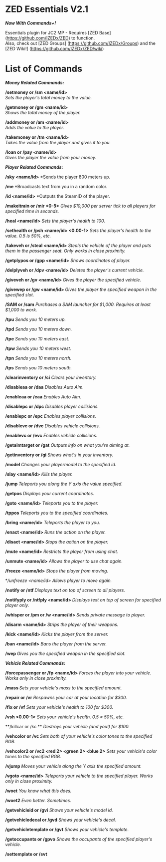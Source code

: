 ZED Essentials V2.1
==========
***Now With Commands+!***

Essentials plugin for JC2 MP - Requires [ZED Base] (https://github.com/IZEDx/ZED) to function.   
Also, check out [ZED Groups] (https://github.com/IZEDx/Groups) and the [ZED Wiki!] (https://github.com/IZEDx/ZED/wiki)

List of Commands
==========

***Money Related Commands:***   
				
**/setmoney or /sm <name/id> <amount>**   
*Sets the player's total money to the value.*   

**/getmoney or /gm <name/id>**   
*Shows the total money of the player.*   

**/addmoney or /am <name/id> <amount>**   
*Adds the value to the player.*   

**/takemoney or /tm <name/id> <amount>**   
*Takes the value from the player and gives it to you.*   

**/loan or /pay <name/id> <amount>**   
*Gives the player the value from your money.*   

***Player Related Commands:***   

**/sky <name/id>**
*Sends the player 800 meters up.

**/me <text>**
*Broadcasts text from you in a random color.

**/id <name/id>**
*Outputs the SteamID of the player.

**/makeitrain or /mir <0-5>**
*Gives $10,000 per server tick to all players for specified time in seconds.*

**/heal <name/id>**
*Sets the player's health to 100.*

**/sethealth or /psh <name/id> <0.00-1>**
*Sets the player's health to the value. 0.5 is 50%, etc.*

**/takeveh or /steal <name/id>**
*Steals the vehicle of the player and puts them in the passenger seat. Only works in close proximity.*

**/getplypos or /gpp <name/id>**
*Shows coordinates of player.*

**/delplyveh or /dpv <name/id>**
*Deletes the player's current vehicle.*

**/giveveh or /gv <name/id> <model id>**
*Gives the player the specified vehicle.*

**/givewep or /gw <name/id> <slot> <model id>**
*Gives the player the specified weapon in the specified slot.*

**/SAM or /sam**
*Purchases a SAM launcher for $1,000. Requires at least $1,000 to work.*

**/tpu**
*Sends you 10 meters up.*

**/tpd**
*Sends you 10 meters down.*

**/tpe**
*Sends you 10 meters east.*

**/tpw**
*Sends you 10 meters west.*

**/tpn**
*Sends you 10 meters north.*

**/tps**
*Sends you 10 meters south.*

**/clearinventory or /ci**
*Clears your inventory.*

**/disableaa or /daa**
*Disables Auto Aim.*

**/enableaa or /eaa**
*Enables Auto Aim.*

**/disablepc or /dpc**
*Disables player collisions.*

**/enablepc or /epc**
*Enables player collisions.*

**/disablevc or /dvc**
*Disables vehicle collisions.*

**/enablevc or /evc**
*Enables vehicle collisions.*

**/getaimtarget or /gat**
*Outputs info on what you're aiming at.*

**/getinventory or /gi**
*Shows what's in your inventory.*

**/model <model id>**
*Changes your playermodel to the specified id.*

**/slay <name/id>**
*Kills the player.*

**/jump <distance>**
*Teleports you along the Y axis the value specified.*

**/getpos**
*Displays your current coordinates.*

**/goto <name/id>**
*Teleports you to the player.*

**/tppos <x> <y> <z>**
*Teleports you to the specified coordinates.*

**/bring <name/id>**
*Teleports the player to you.*

**/enact <name/id> <action id>**
*Runs the action on the player.*

**/disact <name/id> <action id>**
*Stops the action on the player.*

**/mute <name/id>**
*Restricts the player from using chat.*

**/unmute <name/id>**
*Allows the player to use chat again.*

**/freeze <name/id>**
*Stops the player from moving.*

**/unfreeze <name/id>*
*Allows player to move again.*

**/notify or /ntf <text>**
*Displays text on top of screen to all players.*

**/notifyply or /ntfply <name/id> <text>**
*Displays text on top of screen for specified player only.*

**/whisper or /pm or /w <name/id> <text>**
*Sends private message to player.*

**/disarm <name/id>**
*Strips the player of their weapons.*

**/kick <name/id>**
*Kicks the player from the server.*

**/ban <name/id>**
*Bans the player from the server.*

**/wep <slot> <model id>**
*Gives you the specified weapon in the specified slot.*

***Vehicle Related Commands:***

**/forcepassenger or /fp <name/id>**
*Forces the player into your vehicle. Works only in close proximity.*

**/mass <amount>**
*Sets your vehicle's mass to the specified amount.*

**/repair or /vr**
*Respawns your car at your location for $300.*

**/fix or /vf**
*Sets your vehicle's health to 100 for $300.*

**/vsh <0.00-1>**
*Sets your vehicle's health. 0.5 = 50%, etc.*

**/killcar or /kc **
*Destroys your vehicle (and you!) for $100.*

**/vehcolor or /vc <red> <green> <blue>**
*Sets both of your vehicle's color tones to the specified RGB.*

**/vehcolor2 or /vc2 <red> <green> <blue> <red 2> <green 2> <blue 2>**
*Sets your vehicle's color tones to the specified RGB.*

**/vjump <amount>**
*Moves your vehicle along the Y axis the specified amount.*

**/vgoto <name/id>**
*Teleports your vehicle to the specified player. Works only in close proximity.*

**/woet**
*You know what this does.*

**/woet2**
*Even better. Sometimes.*

**/getvehicleid or /gvi**
*Shows your vehicle's model id.*

**/getvehicledecal or /gvd**
*Shows your vehicle's decal.*

**/getvehicletemplate or /gvt**
*Shows your vehicle's template.*

**/getoccupants or /gpvo**
*Shows the occupants of the specified player's vehicle.*

**/settemplate or /svt <template>**
*Sets your vehicle's template.*

**/setdecal or /svd <decal>**
*Sets your vehicle's decal.*

**/spawn <model id> <template> <decal>**
*Spawns a vehicle with the specified arguments.*

**/veh <model id>**
*Spawns the specified vehicle with standard settings.*

**/delveh**
*Deletes your current vehicle.*

**/delallveh**
*Deletes all vehicles in game. Even default ones.*

***World Related Commands:***

**/weather <0.0-2>**
*Sets weather severity. 0 = clear, 2 = stormy.*

**/time <0-24>**
*Sets the time.*

**/timestep <0-1000>**
*Sets how fast time goes. Negative numbers don't work.*